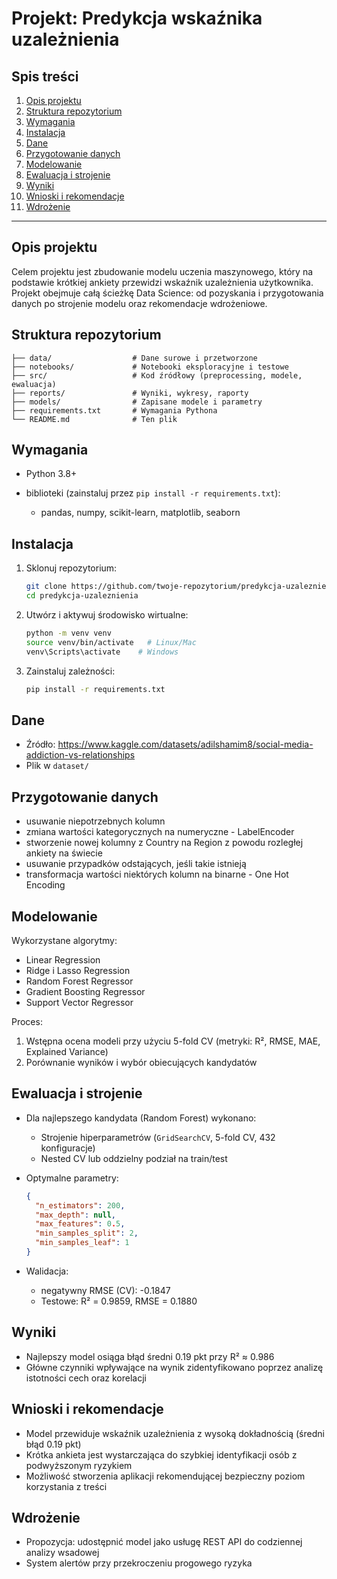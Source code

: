 # Projekt: Predykcja wskaźnika uzależnienia

## Spis treści

1. [Opis projektu](#opis-projektu)
2. [Struktura repozytorium](#struktura-repozytorium)
3. [Wymagania](#wymagania)
4. [Instalacja](#instalacja)
5. [Dane](#dane)
6. [Przygotowanie danych](#przygotowanie-danych)
7. [Modelowanie](#modelowanie)
8. [Ewaluacja i strojenie](#ewaluacja-i-strojenie)
9. [Wyniki](#wyniki)
10. [Wnioski i rekomendacje](#wnioski-i-rekomendacje)
11. [Wdrożenie](#wdrożenie)

---

## Opis projektu

Celem projektu jest zbudowanie modelu uczenia maszynowego, który na podstawie krótkiej ankiety przewidzi wskaźnik uzależnienia użytkownika. Projekt obejmuje całą ścieżkę Data Science: od pozyskania i przygotowania danych po strojenie modelu oraz rekomendacje wdrożeniowe.

## Struktura repozytorium

```
├── data/                  # Dane surowe i przetworzone
├── notebooks/             # Notebooki eksploracyjne i testowe
├── src/                   # Kod źródłowy (preprocessing, modele, ewaluacja)
├── reports/               # Wyniki, wykresy, raporty
├── models/                # Zapisane modele i parametry
├── requirements.txt       # Wymagania Pythona
└── README.md              # Ten plik
```

## Wymagania

* Python 3.8+
* biblioteki (zainstaluj przez `pip install -r requirements.txt`):

  * pandas, numpy, scikit-learn, matplotlib, seaborn

## Instalacja

1. Sklonuj repozytorium:

   ```bash
   git clone https://github.com/twoje-repozytorium/predykcja-uzaleznienia.git
   cd predykcja-uzaleznienia
   ```
2. Utwórz i aktywuj środowisko wirtualne:

   ```bash
   python -m venv venv
   source venv/bin/activate   # Linux/Mac
   venv\Scripts\activate    # Windows
   ```
3. Zainstaluj zależności:

   ```bash
   pip install -r requirements.txt
   ```

## Dane

* Źródło: https://www.kaggle.com/datasets/adilshamim8/social-media-addiction-vs-relationships
* Plik w `dataset/`

## Przygotowanie danych

* usuwanie niepotrzebnych kolumn
* zmiana wartości kategorycznych na numeryczne  - LabelEncoder
* stworzenie nowej kolumny z Country na Region z powodu rozległej ankiety na świecie
* usuwanie przypadków odstających, jeśli takie istnieją
* transformacja wartości niektórych kolumn na binarne - One Hot Encoding

## Modelowanie

Wykorzystane algorytmy:

* Linear Regression
* Ridge i Lasso Regression
* Random Forest Regressor
* Gradient Boosting Regressor
* Support Vector Regressor

Proces:

1. Wstępna ocena modeli przy użyciu 5-fold CV (metryki: R², RMSE, MAE, Explained Variance)
2. Porównanie wyników i wybór obiecujących kandydatów

## Ewaluacja i strojenie

* Dla najlepszego kandydata (Random Forest) wykonano:

  * Strojenie hiperparametrów (`GridSearchCV`, 5-fold CV, 432 konfiguracje)
  * Nested CV lub oddzielny podział na train/test
* Optymalne parametry:

  ```json
  {
    "n_estimators": 200,
    "max_depth": null,
    "max_features": 0.5,
    "min_samples_split": 2,
    "min_samples_leaf": 1
  }
  ```
* Walidacja:

  * negatywny RMSE (CV): -0.1847
  * Testowe: R² = 0.9859, RMSE = 0.1880

## Wyniki

* Najlepszy model osiąga błąd średni 0.19 pkt przy R² ≈ 0.986
* Główne czynniki wpływające na wynik zidentyfikowano poprzez analizę istotności cech oraz korelacji

## Wnioski i rekomendacje

* Model przewiduje wskaźnik uzależnienia z wysoką dokładnością (średni błąd 0.19 pkt)
* Krótka ankieta jest wystarczająca do szybkiej identyfikacji osób z podwyższonym ryzykiem
* Możliwość stworzenia aplikacji rekomendującej bezpieczny poziom korzystania z treści

## Wdrożenie

* Propozycja: udostępnić model jako usługę REST API do codziennej analizy wsadowej
* System alertów przy przekroczeniu progowego ryzyka